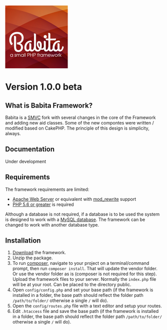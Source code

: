 ![logo.png](assets/img/framework/logo.png "Babita PHP Framework")

# Version 1.0.0 beta

## What is Babita Framework?

Babita is a [SMVC](https://github.com/simple-mvc-framework/framework) fork with several changes in the core of the Framework and adding new aid classes. Some of the new compontes were written / modified based on CakePHP. The principle of this design is simplicity, always.

## Documentation

Under development

## Requirements

The framework requirements are limited:

- [Apache Web Server](https://httpd.apache.org/) or equivalent with [mod_rewrite](http://httpd.apache.org/docs/current/mod/mod_rewrite.html) support
- [PHP 5.6 or greater](http://php.net/downloads.php) is required

Although a database is not required, if a database is to be used the system is designed to work with a [MySQL database](http://www.mysql.com/). The framework can be changed to work with another database type.

## Installation

1. [Download](https://github.com/codions/babita/archive/master.zip) the framework.
2. Unzip the package.
3. To run [composer](https://getcomposer.org/), navigate to your project on a terminal/command prompt, then run `composer install`. That will update the vendor folder. Or use the vendor folder as is (composer is not required for this step).
Upload the framework files to your server. Normally the `index.php` file will be at your root. Can be placed to the directory public.
4. Open `config/config.php` and set your base path (if the framework is installed in a folder, the base path should reflect the folder path `/path/to/folder/` otherwise a single `/` will do).
5. Open the `config/routes.php` file with a text editor and setup your routes.
6. Edit `.htaccess` file and save the base path (if the framework is installed in a folder, the base path should reflect the folder path `/path/to/folder/` otherwise a single `/` will do).

